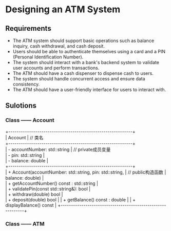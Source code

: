 # Designing an ATM System
## Requirements
+ The ATM system should support basic operations such as balance inquiry, cash withdrawal, and cash deposit.
+ Users should be able to authenticate themselves using a card and a PIN (Personal Identification Number).
+ The system should interact with a bank's backend system to validate user accounts and perform transactions.
+ The ATM should have a cash dispenser to dispense cash to users.
+ The system should handle concurrent access and ensure data consistency.
+ The ATM should have a user-friendly interface for users to interact with.

## Sulotions

### Class —— Account

+------------------------------------------------------------+  
|      Account                                               | // 类名  
+------------------------------------------------------------+  
| - accountNumber: std::string                               | // private成员变量  
| - pin: std::string                                         |  
| - balance: double                                          |  
+------------------------------------------------------------+  
| + Account(accountNumber: std::string, pin: std::string,    | // public构造函数 
|  balance: double)                                          |  
| + getAccountNumber() const : std::string                   |  
| + validatePin(const std::string&): bool                    |  
| + withdraw(double) bool                                    |  
| + deposit(double) bool                                     |
| + getBalance() const : double                              |
| + displayBalance() const                                   |
+------------------------------------------------------------+  


### Class —— ATM

